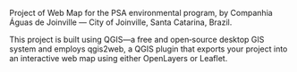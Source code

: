 Project of Web Map for the PSA environmental program, by Companhia Águas de Joinville — City of Joinville, Santa Catarina, Brazil.  

This project is built using QGIS—a free and open‑source desktop GIS system and employs qgis2web, a QGIS plugin that exports your project into an interactive web map using either OpenLayers or Leaflet.
